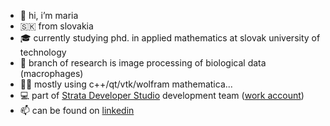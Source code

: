 - 👋 hi, i’m maria
- 🇸🇰 from slovakia
- 🎓 currently studying phd. in applied mathematics at slovak university of technology
- 🔬 branch of research is image processing of biological data (macrophages)
- 👩‍💻 mostly using c++/qt/vtk/wolfram mathematica... 
- 💻 part of [Strata Developer Studio](https://github.com/stratadeveloperstudio) development team ([work account](https://github.com/mariasomonsemi))
- 📫 can be found on [linkedin](https://www.linkedin.com/in/mariasom/)

<!---
- 🌱 I’m currently learning ...
- 💞️ I’m looking to collaborate on ...
- 📫 How to reach me ...
mariasom/mariasom is a ✨ special ✨ repository because its `README.md` (this file) appears on your GitHub profile.
You can click the Preview link to take a look at your changes.
--->
